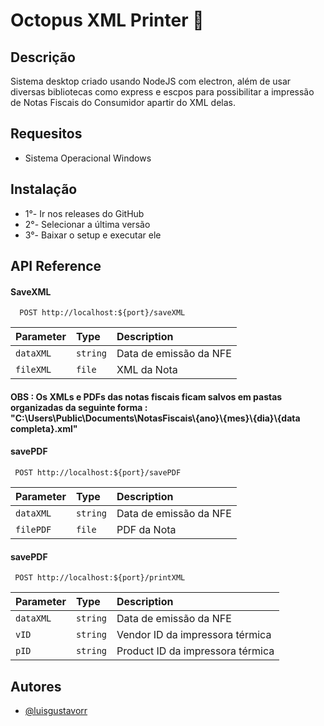 
# Octopus XML Printer :octopus:

## Descrição

Sistema desktop criado usando NodeJS com electron, além de usar diversas bibliotecas como express e escpos para possibilitar a impressão de Notas Fiscais do Consumidor apartir do XML delas. 


## Requesitos
    
- Sistema Operacional Windows

## Instalação

- 1°- Ir nos releases do GitHub
- 2°- Selecionar a última versão
- 3°- Baixar o setup e executar ele

## API Reference

#### SaveXML 

```http
  POST http://localhost:${port}/saveXML
```

| Parameter | Type     | Description                |
| :-------- | :------- | :------------------------- |
| `dataXML` | `string` | Data de emissão da NFE     |
| `fileXML` | `file` | XML da Nota     |

#### OBS : Os XMLs e PDFs das notas fiscais ficam salvos em pastas organizadas da seguinte forma : "C:\Users\Public\Documents\NotasFiscais\\{ano}\\{mes}\\{dia}\\{data completa}.xml"
####  savePDF

```http
 POST http://localhost:${port}/savePDF
```

| Parameter | Type     | Description                       |
| :-------- | :------- | :-------------------------------- |
| `dataXML` | `string` | Data de emissão da NFE     |
| `filePDF` | `file` | PDF da Nota     |


####  savePDF

```http
 POST http://localhost:${port}/printXML
```

| Parameter | Type     | Description                       |
| :-------- | :------- | :-------------------------------- |
| `dataXML` | `string` | Data de emissão da NFE     |
| `vID` | `string` | Vendor ID da impressora térmica     |
| `pID` | `string` | Product ID da impressora térmica     |




## Autores

- [@luisgustavorr](https://github.com/luisgustavorr)

